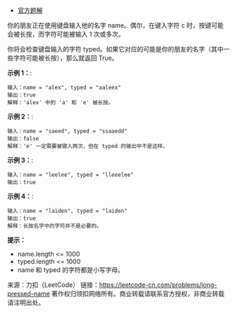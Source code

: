 * [官方题解](https://leetcode-cn.com/problems/long-pressed-name/solution/chang-an-jian-ru-by-leetcode-solution/)

你的朋友正在使用键盘输入他的名字 name。偶尔，在键入字符 c 时，按键可能会被长按，而字符可能被输入 1 次或多次。

你将会检查键盘输入的字符 typed。如果它对应的可能是你的朋友的名字（其中一些字符可能被长按），那么就返回 True。



**示例 1：**:<br>
```
输入：name = "alex", typed = "aaleex"
输出：true
解释：'alex' 中的 'a' 和 'e' 被长按。
```

**示例 2：**:<br>

```
输入：name = "saeed", typed = "ssaaedd"
输出：false
解释：'e' 一定需要被键入两次，但在 typed 的输出中不是这样。
```

**示例 3：**:<br>

```
输入：name = "leelee", typed = "lleeelee"
输出：true
```

**示例 4：**:<br>

```
输入：name = "laiden", typed = "laiden"
输出：true
解释：长按名字中的字符并不是必要的。
```

**提示：** <br>
* name.length <= 1000
* typed.length <= 1000
* name 和 typed 的字符都是小写字母。

来源：力扣（LeetCode）
链接：https://leetcode-cn.com/problems/long-pressed-name
著作权归领扣网络所有。商业转载请联系官方授权，非商业转载请注明出处。